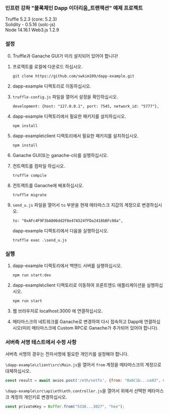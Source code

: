 ### 인프런 강좌 "블록체인 Dapp 이더리움_트랜잭션" 예제 프로젝트

Truffle 5.2.3 (core: 5.2.3)  
Solidity - 0.5.16 (solc-js)  
Node 14.16.1
Web3.js 1.2.9

### 설정

0. Truffle과 Ganache GUI가 미리 설치되어 있어야 합니다!  


1. 프로젝트를 로컬에 다운로드 하십시오.

   ```shell
   git clone https://github.com/swkim109/dapp-example.git
   ```

3. dapp-example 디렉토리로 이동하십시오.  


3. `truffle-config.js` 파일을 열어서 설정을 확인하십시오.   

   ```shell
   development: {host: "127.0.0.1", port: 7545, network_id: "5777"},
   ```

4. dapp-example 디렉토리에서 필요한 패키지를 설치하십시오.
   
   ```shell
   npm install
   ```
   
5. dapp-example\client 디렉토리에서 필요한 패키지를 설치하십시오.

   ```shell
   npm install
   ```

6. Ganache GUI(또는 ganache-cli)를 실행하십시오.  


7. 컨트랙트를 컴파일 하십시오.

   ```shell
   truffle compile
   ```

8. 컨트랙트를 Ganache에 배포하십시오. 

   ```shell
   truffle migrate
   ```

9. `send_u.js` 파일을 열어서 `to` 부분을 현재 메타마스크 지갑의 계정으로 변경하십시오.
   
   ```
   to: "0xAFc4F9F3bA806dd2F8e47A524fFDa2418bBFc08a",
   ```
   dapp-example 디렉토리에서 다음을 실행하십시오.

   ```shell
   truffle exec .\send_u.js
   ```

### 실행

1. dapp-example 디렉토리에서 백엔드 서버를 실행하십시오.

   ```shell
   npm run start:dev   
   ```

2. dapp-example\client 디렉토리로 이동하여 프론트엔드 애플리케이션을 실행하십시오.

   ```shell
   npm run start
   ```

3. 웹 브라우저로 localhost:3000 에 연결하십시오.


4. 메타마스크의 네트워크를 Ganache로 변경하여 다시 접속하고 Dapp에 연결하십시오(미리 메타마스크에 Custom RPC로 Ganache가 추가되어 있어야 합니다).


### 서버측 서명 테스트에서 수정 사항

서버측 서명의 경우는 전자서명에 필요한 개인키를 설정해야 합니다. 

`\dapp-example\client\src\Main.js`을 열어서 `from` 계정을 메타마스크의 계정으로 대체하십시오.

```javascript
const result = await axios.post('/eth/setTx', {from: "0x6C1b...ca93", val: this.state.val});
```

`\dapp-example\src\api\eth\eth.controller.js`을 열어서 위에서 선택한 메타마스크 계정의 개인키로 변경하십시오.

```javascript
const privateKey = Buffer.from("5316...3027", "hex");
```



